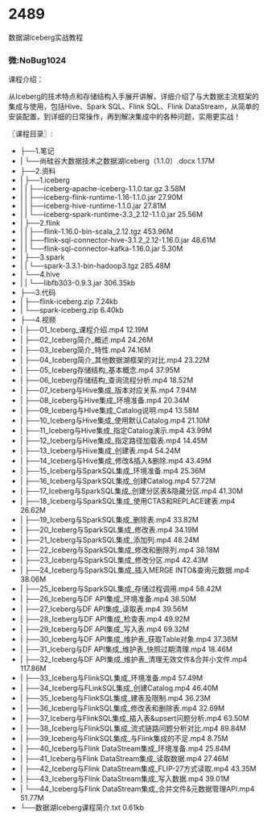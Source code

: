 # 2489
数据湖Iceberg实战教程
### 微:NoBug1024 


课程介绍：

从Iceberg的技术特点和存储结构入手展开讲解，详细介绍了与大数据主流框架的集成与使用，包括Hive、Spark SQL、Flink SQL、Flink DataStream，从简单的安装配置，到详细的日常操作，再到解决集成中的各种问题，实用更实战！

〖课程目录〗:

- ├──1.笔记  
- |   └──尚硅谷大数据技术之数据湖Iceberg（1.1.0）.docx  1.17M
- ├──2.资料  
- |   ├──1.iceberg  
- |   |   ├──iceberg-apache-iceberg-1.1.0.tar.gz  3.58M
- |   |   ├──iceberg-flink-runtime-1.16-1.1.0.jar  27.90M
- |   |   ├──iceberg-hive-runtime-1.1.0.jar  27.81M
- |   |   └──iceberg-spark-runtime-3.3_2.12-1.1.0.jar  25.56M
- |   ├──2.flink  
- |   |   ├──flink-1.16.0-bin-scala_2.12.tgz  453.96M
- |   |   ├──flink-sql-connector-hive-3.1.2_2.12-1.16.0.jar  48.61M
- |   |   └──flink-sql-connector-kafka-1.16.0.jar  5.30M
- |   ├──3.spark  
- |   |   └──spark-3.3.1-bin-hadoop3.tgz  285.48M
- |   └──4.hive  
- |   |   └──libfb303-0.9.3.jar  306.35kb
- ├──3.代码  
- |   ├──flink-iceberg.zip  7.24kb
- |   └──spark-iceberg.zip  6.40kb
- ├──4.视频  
- |   ├──01_Iceberg_课程介绍.mp4  12.19M
- |   ├──02_Iceberg简介_概述.mp4  24.26M
- |   ├──03_Iceberg简介_特性.mp4  74.16M
- |   ├──04_Iceberg简介_其他数据湖框架的对比.mp4  23.22M
- |   ├──05_Iceberg存储结构_基本概念.mp4  37.95M
- |   ├──06_Iceberg存储结构_查询流程分析.mp4  18.52M
- |   ├──07_Iceberg与Hive集成_版本对应关系.mp4  7.94M
- |   ├──08_Iceberg与Hive集成_环境准备.mp4  20.34M
- |   ├──09_Iceberg与HIve集成_Catalog说明.mp4  13.58M
- |   ├──10_Iceberg与Hive集成_使用默认Catalog.mp4  21.10M
- |   ├──11_Iceberg与Hive集成_指定Catalog演示.mp4  43.99M
- |   ├──12_Iceberg与Hive集成_指定路径加载表.mp4  14.45M
- |   ├──13_Iceberg与Hive集成_创建表.mp4  54.24M
- |   ├──14_Iceberg与Hive集成_修改&插入&删除.mp4  43.49M
- |   ├──15_Iceberg与SparkSQL集成_环境准备.mp4  25.36M
- |   ├──16_Iceberg与SparkSQL集成_创建Catalog.mp4  57.72M
- |   ├──17_Iceberg与SparkSQL集成_创建分区表&隐藏分区.mp4  41.30M
- |   ├──18_Iceberg与SparkSQL集成_使用CTAS和REPLACE建表.mp4  26.62M
- |   ├──19_Iceberg与SparkSQL集成_删除表.mp4  33.82M
- |   ├──20_Iceberg与SparkSQL集成_修改表.mp4  34.19M
- |   ├──21_Iceberg与SparkSQL集成_添加列.mp4  48.24M
- |   ├──22_Iceberg与SparkSQL集成_修改和删除列.mp4  38.18M
- |   ├──23_Iceberg与SparkSQL集成_修改分区.mp4  42.43M
- |   ├──24_Iceberg与SparkSQL集成_插入MERGE INTO&查询元数据.mp4  38.06M
- |   ├──25_Iceberg与SparkSQL集成_存储过程调用.mp4  58.42M
- |   ├──26_Iceberg与DF API集成_环境准备.mp4  38.50M
- |   ├──27_Iceberg与DF API集成_读取表.mp4  39.56M
- |   ├──28_Iceberg与DF API集成_检查表.mp4  49.92M
- |   ├──29_Iceberg与DF API集成_写入表.mp4  69.32M
- |   ├──30_Iceberg与DF API集成_维护表_获取Table对象.mp4  37.38M
- |   ├──31_Iceberg与DF API集成_维护表_快照过期清理.mp4  18.46M
- |   ├──32_Iceberg与DF API集成_维护表_清理无效文件&合并小文件.mp4  117.86M
- |   ├──33_Iceberg与FlinkSQL集成_环境准备.mp4  57.49M
- |   ├──34_Iceberg与FLinkSQL集成_创建Catalog.mp4  46.40M
- |   ├──35_Iceberg与FlinkSQL集成_建表及限制.mp4  36.23M
- |   ├──36_Iceberg与FlinkSQL集成_修改表和删除表.mp4  32.69M
- |   ├──37_Iceberg与FlinkSQL集成_插入表&upsert问题分析.mp4  63.50M
- |   ├──38_Iceberg与FlinkSQL集成_流式链路问题分析对比.mp4  89.84M
- |   ├──39_Iceberg与FlinkSQL集成_与Flink集成的不足.mp4  8.75M
- |   ├──40_Iceberg与Flink DataStream集成_环境准备.mp4  25.84M
- |   ├──41_Iceberg与Flink DataStream集成_读取数据.mp4  27.46M
- |   ├──42_Iceberg与Flink DataStream集成_FLIP-27方式读取.mp4  43.35M
- |   ├──43_Iceberg与Flink DataStream集成_写入数据.mp4  39.01M
- |   └──44_Iceberg与Flink DataStream集成_合并文件&元数据管理API.mp4  51.77M
- └──数据湖Iceberg课程简介.txt  0.61kb
